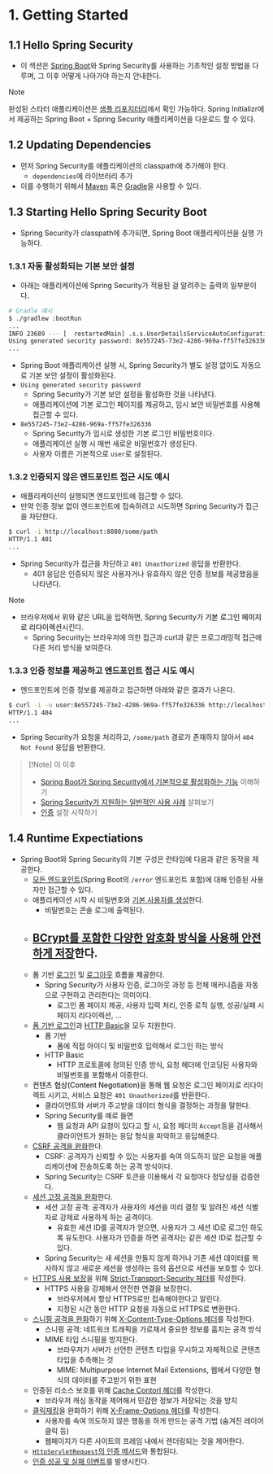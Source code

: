 # 1. Getting Started
## 1.1 Hello Spring Security
- 이 섹션은 [Spring Boot](https://docs.spring.io/spring-boot/docs/3.1.1/reference/html/)와 Spring Security를 사용하는 기초적인 설정 방법을 다루며, 그 이후 어떻게 나아가야 하는지 안내한다.

> [!NOTE]
> 완성된 스타터 애플리케이션은 [샘플 리포지터리](https://github.com/spring-projects/spring-security-samples/tree/6.3.x/servlet/spring-boot/java/hello-security)에서 확인 가능하다. Spring Initializr에서 제공하는 Spring Boot + Spring Security 애플리케이션을 다운로드 할 수 있다.

## 1.2 Updating Dependencies
- 먼저 Spring Security를 애플리케이션의 classpath에 추가해야 한다.
	- `dependencies`에 라이브러리 추가
- 이를 수행하기 위해서 [Maven](https://docs.spring.io/spring-security/reference/getting-spring-security.html#getting-maven-boot) 혹은 [Gradle](https://docs.spring.io/spring-security/reference/getting-spring-security.html#getting-gradle-boot)을 사용할 수 있다.

## 1.3 Starting Hello Spring Security Boot
- Spring Security가 classpath에 추가되면, Spring Boot 애플리케이션을 실행 가능하다.

### 1.3.1 자동 활성화되는 기본 보안 설정
- 아래는 애플리케이션에 Spring Security가 적용된 걸 알려주는 출력의 일부분이다.
```bash
# Gradle 예시
$ ./gradlew :bootRun
...
INFO 23689 --- [  restartedMain] .s.s.UserDetailsServiceAutoConfiguration :
Using generated security password: 8e557245-73e2-4286-969a-ff57fe326336
...
```
- Spring Boot 애플리케이션 실행 시, Spring Security가 별도 설정 없이도 자동으로 기본 보안 설정이 활성화된다.
- `Using generated security password`
	- Spring Security가 기본 보안 설정을 활성화한 것을 나타낸다.
	- 애플리케이션에 기본 로그인 페이지를 제공하고, 임시 보안 비밀번호를 사용해 접근할 수 있다.
- `8e557245-73e2-4286-969a-ff57fe326336`
	- Spring Security가 임시로 생성한 기본 로그인 비밀번호이다.
	- 애플리케이션 실행 시 매번 새로운 비밀번호가 생성된다.
	- 사용자 이름은 기본적으로 `user`로 설정된다.

### 1.3.2 인증되지 않은 엔드포인트 접근 시도 예시
- 애플리케이션이 실행되면 엔드포인트에 접근할 수 있다.
- 만약 인증 정보 없이 엔드포인트에 접속하려고 시도하면 Spring Security가 접근을 차단한다.
```bash
$ curl -i http://localhost:8080/some/path
HTTP/1.1 401
...
```
- Spring Security가 접근을 차단하고 `401 Unauthorized` 응답을 반환한다.
	- 401 응답은 인증되지 않은 사용자거나 유효하지 않은 인증 정보를 제공했음을 나타낸다.

> [!Note]
> - 브라우저에서 위와 같은 URL을 입력하면, Spring Security가 <mark style='background:var(--mk-color-blue)'>기본 로그인 페이지로 리다이렉션</mark>시킨다.
> 	- Spring Security는 브라우저에 의한 접근과 curl과 같은 프로그래밍적 접근에 다른 처리 방식을 보여준다.

### 1.3.3 인증 정보를 제공하고 엔드포인트 접근 시도 예시
- 엔드포인트에 인증 정보를 제공하고 접근하면 아래와 같은 결과가 나온다.
```bash
$ curl -i -u user:8e557245-73e2-4286-969a-ff57fe326336 http://localhost:8080/some/path
HTTP/1.1 404
...
```
- Spring Security가 요청을 처리하고, `/some/path` 경로가 존재하지 않아서 `404 Not Found` 응답을 반환한다.


> [!Note] 이 이후
> - [Spring Boot가 Spring Security에서 기본적으로 활성화하는 기능](https://docs.spring.io/spring-security/reference/servlet/getting-started.html#servlet-hello-auto-configuration) 이해하기
> - [Spring Security가 지원하는 일반적인 사용 사례](https://docs.spring.io/spring-security/reference/servlet/getting-started.html#security-use-cases) 살펴보기
> - [인증](https://docs.spring.io/spring-security/reference/servlet/authentication/index.html) 설정 시작하기

## 1.4 Runtime Expectiations
- Spring Boot와 Spring Security의 기본 구성은 런타임에 다음과 같은 동작을 제공한다.
	- [모든 엔드포인트](https://docs.spring.io/spring-security/reference/servlet/authorization/authorize-http-requests.html)(Spring Boot의 `/error` 엔드포인트 포함)에 대해 인증된 사용자만 접근할 수 있다.
	- 애플리케이션 시작 시 비밀번호와 [기본 사용자를 생성](https://docs.spring.io/spring-security/reference/servlet/authentication/passwords/user-details-service.html)한다.
		- 비밀번호는 콘솔 로그에 출력된다.
	- [BCrypt를 포함한 다양한 암호화 방식을 사용해 안전하게 저장](https://docs.spring.io/spring-security/reference/servlet/authentication/passwords/password-encoder.html)한다.
		- 
	- 폼 기반 [로그인](https://docs.spring.io/spring-security/reference/servlet/authentication/passwords/form.html) 및 [로그아웃](https://docs.spring.io/spring-security/reference/servlet/authentication/logout.html) <mark style='background:var(--mk-color-blue)'>흐름을 제공</mark>한다.
		- Spring Security가 사용자 인증, 로그아웃 과정 등 전체 매커니즘을 자동으로 구현하고 관리한다는 의미이다.
			- 로그인 폼 페이지 제공, 사용자 입력 처리, 인증 로직 실행, 성공/실패 시 페이지 리다이렉션, ...
	- [폼 기반 로그인](https://docs.spring.io/spring-security/reference/servlet/authentication/passwords/form.html)과 [HTTP Basic](https://docs.spring.io/spring-security/reference/servlet/authentication/passwords/basic.html)을 모두 지원한다.
		- 폼 기반
			- 폼에 직접 아이디 및 비밀번호 입력해서 로그인 하는 방식
		- HTTP Basic
			- HTTP 프로토콜에 정의된 인증 방식, 요청 헤더에 인코딩된 사용자와 비밀번호를 포함해서 이증한다.
	- <mark style='background:var(--mk-color-blue)'>컨텐츠 협상(Content Negotiation)</mark>을 통해 웹 요청은 로그인 페이지로 리다이렉트 시키고, 서비스 요청은 `401 Unauthorized`를 반환한다.
		- 클라이언트와 서버가 주고받을 데이터 형식을 결정하는 과정을 말한다.
		- Spring Security를 예로 들면
			- 웹 요청과 API 요청이 있다고 할 시, 요청 헤더의 `Accept`등을 검사해서 클라이언트가 원하는 응답 형식을 파악하고 응답해준다. 
	- [CSRF 공격을 완화](https://docs.spring.io/spring-security/reference/servlet/exploits/csrf.html)한다.
		- CSRF: 공격자가 신뢰할 수 있는 사용자를 속여 의도하지 않은 요청을 애플리케이션에 전송하도록 하는 공격 방식이다.
		- Spring Security는 CSRF 토큰을 이용해서 각 요청마다 정당성을 검증한다.
	- [세션 고정 공격을 완화](https://docs.spring.io/spring-security/reference/servlet/authentication/session-management.html#ns-session-fixation)한다.
		- 세션 고정 공격: 공격자가 사용자의 세션을 미리 결정 및 알려진 세션 식별자로 강제로 사용하게 하는 공격이다.
			- 유효한 세션 ID를 공격자가 얻으면, 사용자가 그 세션 ID로 로그인 하도록 유도한다. 사용자가 인증을 하면 공격자는 같은 세션 ID로 접근할 수 있다.
		- Spring Security는 새 세션을 만들지 않게 하거나 기존 세션 데이터를 복사하지 않고 새로운 세션을 생성하는 등의 옵션으로 세션을 보호할 수 있다.
	- [HTTPS 사용 보장](https://en.wikipedia.org/wiki/HTTP_Strict_Transport_Security)을 위해 [Strict-Transport-Security 헤더](https://docs.spring.io/spring-security/reference/servlet/exploits/headers.html#servlet-headers-hsts)를 작성한다.
		- HTTPS 사용을 강제해서 안전한 연결을 보장한다.
			- 브라우저에서 항상 HTTPS로만 접속해야한다고 알린다.
			- 지정된 시간 동안 HTTP 요청을 자동으로 HTTPS로 변환한다.
	- [스니핑 공격을 완화](https://cheatsheetseries.owasp.org/cheatsheets/HTTP_Headers_Cheat_Sheet.html#x-content-type-options)하기 위해 [X-Content-Type-Options 헤더](https://docs.spring.io/spring-security/reference/servlet/exploits/headers.html#servlet-headers-content-type-options)를 작성한다.
		- 스니핑 공격: 네트워크 트래픽을 가로채서 중요한 정보를 훔치는 공격 방식
		- MIME 타입 스니핑을 방지한다.
			- 브라우저가 서버가 선언한 콘텐츠 타입을 무시하고 자체적으로 콘텐츠 타입을 추측해는 것
			- MIME: Multipurpose Internet Mail Extensions, 웹에서 다양한 형식의 데이터를 주고받기 위한 표현
	- 인증된 리소스 보호를 위해 [Cache Contorl 헤더](https://docs.spring.io/spring-security/reference/servlet/exploits/headers.html#servlet-headers-cache-control)를 작성한다.
		- 브라우저 캐싱 동작을 제어해서 민감한 정보가 저장되는 것을 방지
	- [클릭재킹](https://cheatsheetseries.owasp.org/cheatsheets/HTTP_Headers_Cheat_Sheet.html#x-frame-options)을 완화하기 위해 [X-Frame-Options 헤더](https://docs.spring.io/spring-security/reference/servlet/exploits/headers.html#servlet-headers-frame-options)를 작성한다.
		- 사용자를 속여 의도하지 않은 행동을 하게 만드는 공격 기법 (숨겨진 레이어 클릭 등)
		- 웹페이지가 다른 사이트의 프레임 내에서 렌더링되는 것을 제어한다.
	- [`HttpServletRequest`의 인증 메서드](https://docs.spring.io/spring-security/reference/servlet/integrations/servlet-api.html)와 통합된다.
	- [인증 성공 및 실패 이벤트](https://docs.spring.io/spring-security/reference/servlet/authentication/events.html)를 발생시킨다.